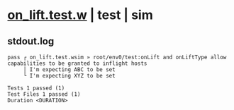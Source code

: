 # [on_lift.test.w](../../../../../examples/tests/valid/on_lift.test.w) | test | sim

## stdout.log
```log
pass ┌ on_lift.test.wsim » root/env0/test:onLift and onLiftType allow capabilities to be granted to inflight hosts
     │ I'm expecting ABC to be set
     └ I'm expecting XYZ to be set
 
Tests 1 passed (1)
Test Files 1 passed (1)
Duration <DURATION>
```

